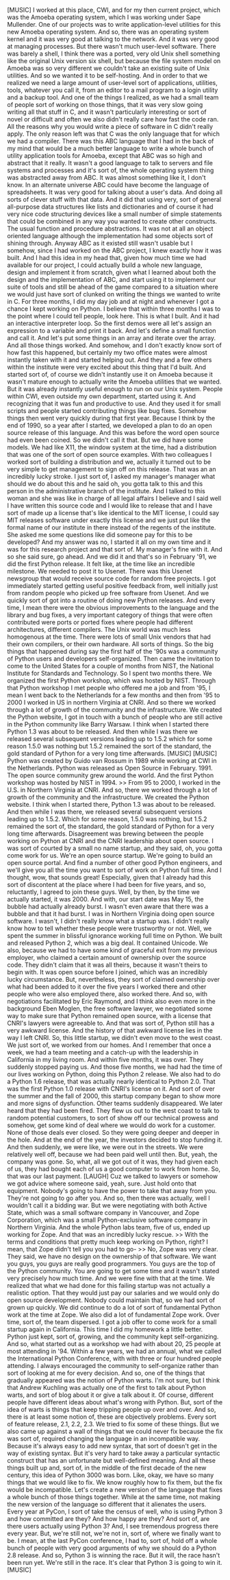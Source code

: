 [MUSIC] I worked at this place, CWI, and for my then current project, which was the Amoeba operating system, which I was working under Sape Mullender. One of our projects was to write application-level utilities for this new Amoeba operating system. And so, there was an operating system kernel and it was very good at talking to the network. And it was very good at managing processes. But there wasn't much user-level software. There was barely a shell, I think there was a ported, very old Unix shell something like the original Unix version six shell, but because the file system model on Amoeba was so very different we couldn't take an existing suite of Unix utilities. And so we wanted it to be self-hosting. And in order to that we realized we need a large amount of user-level sort of applications, utilities, tools, whatever you call it, from an editor to a mail program to a login utility and a backup tool. And one of the things I realized, as we had a small team of people sort of working on those things, that it was very slow going writing all that stuff in C, and it wasn't particularly interesting or sort of novel or difficult and often we also didn't really care how fast the code ran. All the reasons why you would write a piece of software in C didn't really apply. The only reason left was that C was the only language that for which we had a compiler. There was this ABC language that I had in the back of my mind that would be a much better language to write a whole bunch of utility application tools for Amoeba, except that ABC was so high and abstract that it really. It wasn't a good language to talk to servers and file systems and processes and it's sort of, the whole operating system thing was abstracted away from ABC. It was almost something like it, I don't know. In an alternate universe ABC could have become the language of spreadsheets. It was very good for talking about a user's data. And doing all sorts of clever stuff with that data. And it did that using very, sort of general all-purpose data structures like lists and dictionaries and of course it had very nice code structuring devices like a small number of simple statements that could be combined in any way you wanted to create other constructs. The usual function and procedure abstractions. It was not at all an object oriented language although the implementation had some objects sort of shining through. Anyway ABC as it existed still wasn't usable but I somehow, since I had worked on the ABC project, I knew exactly how it was built. And I had this idea in my head that, given how much time we had available for our project, I could actually build a whole new language, design and implement it from scratch, given what I learned about both the design and the implementation of ABC, and start using it to implement our suite of tools and still be ahead of the game compared to a situation where we would just have sort of clunked on writing the things we wanted to write in C. For three months, I did my day job and at night and whenever I got a chance I kept working on Python. I believe that within three months I was to the point where I could tell people, look here. This is what I built. And it had an interactive interpreter loop. So the first demos were all let's assign an expression to a variable and print it back. And let's define a small function and call it. And let's put some things in an array and iterate over the array. And all those things worked. And somehow, and I don't exactly know sort of how fast this happened, but certainly my two office mates were almost instantly taken with it and started helping out. And they and a few others within the institute were very excited about this thing that I'd built. And started sort of, of course we didn't instantly use it on Amoeba because it wasn't mature enough to actually write the Amoeba utilities that we wanted. But it was already instantly useful enough to run on our Unix system. People within CWI, even outside my own department, started using it. And recognizing that it was fun and productive to use. And they used it for small scripts and people started contributing things like bug fixes. Somehow things then went very quickly during that first year. Because I think by the end of 1990, so a year after I started, we developed a plan to do an open source release of this language. And this was before the word open source had even been coined. So we didn't call it that. But we did have some models. We had like X11, the window system at the time, had a distribution that was one of the sort of open source examples. With two colleagues I worked sort of building a distribution and we, actually it turned out to be very simple to get management to sign off on this release. That was an an incredibly lucky stroke. I just sort of, I asked my manager's manager what should we do about this and he said oh, you gotta talk to this and this person in the administrative branch of the institute. And I talked to this woman and she was like in charge of all legal affairs I believe and I said well I have written this source code and I would like to release that and I have sort of made up a license that's like identical to the MIT license, I could say MIT releases software under exactly this license and we just put like the formal name of our institute in there instead of the regents of the institute. She asked me some questions like did someone pay for this to be developed? And my answer was no, I started it all on my own time and it was for this research project and that sort of. My manager's fine with it. And so she said sure, go ahead. And we did it and that's so in February '91, we did the first Python release. It felt like, at the time like an incredible milestone. We needed to post it to Usenet. There was this Usenet newsgroup that would receive source code for random free projects. I got immediately started getting useful positive feedback from, well initially just from random people who picked up free software from Usenet. And we quickly sort of got into a routine of doing new Python releases. And every time, I mean there were the obvious improvements to the language and the library and bug fixes, a very important category of things that were often contributed were ports or ported fixes where people had different architectures, different compilers. The Unix world was much less homogenous at the time. There were lots of small Unix vendors that had their own compilers, or their own hardware. All sorts of things. So the big things that happened during say the first half of the '90s was a community of Python users and developers self-organized. Then came the invitation to come to the United States for a couple of months from NIST, the National Institute for Standards and Technology. So I spent two months there. We organized the first Python workshop, which was hosted by NIST. Through that Python workshop I met people who offered me a job and from '95, I mean I went back to the Netherlands for a few months and then from '95 to 2000 I worked in US in northern Virginia at CNRI. And so there we worked through a lot of growth of the community and the infrastructure. We created the Python website, I got in touch with a bunch of people who are still active in the Python community like Barry Warsaw. I think when I started there Python 1.3 was about to be released. And then while I was there we released several subsequent versions leading up to 1.5.2 which for some reason 1.5.0 was nothing but 1.5.2 remained the sort of the standard, the gold standard of Python for a very long time afterwards. [MUSIC]  [MUSIC] Python was created by Guido van Rossum in 1989 while working at CWI in the Netherlands. Python was released as Open Source in February. 1991. The open source community grew around the world. And the first Python workshop was hosted by NIST in 1994. >> From 95 to 2000, I worked in the U.S. in Northern Virginia at CNRI. And so, there we worked through a lot of growth of the community and the infrastructure. We created the Python website. I think when I started there, Python 1.3 was about to be released. And then while I was there, we released several subsequent versions leading up to 1.5.2. Which for some reason, 1.5.0 was nothing, but 1.5.2 remained the sort of, the standard, the gold standard of Python for a very long time afterwards. Disagreement was brewing between the people working on Python at CNRI and the CNRI leadership about open source. I was sort of courted by a small no name startup, and they said, oh, you gotta come work for us. We're an open source startup. We're going to build an open source portal. And find a number of other good Python engineers, and we'll give you all the time you want to sort of work on Python full time. And I thought, wow, that sounds great! Especially, given that I already had this sort of discontent at the place where I had been for five years, and so, reluctantly, I agreed to join these guys. Well, by then, by the time we actually started, it was 2000. And with, our start date was May 15, the bubble had actually already burst. I wasn't even aware that there was a bubble and that it had burst. I was in Northern Virginia doing open source software. I wasn't, I didn't really know what a startup was. I didn't really know how to tell whether these people were trustworthy or not. Well, we spent the summer in blissful ignorance working full time on Python. We built and released Python 2, which was a big deal. It contained Unicode. We also, because we had to have some kind of graceful exit from my previous employer, who claimed a certain amount of ownership over the source code. They didn't claim that it was all theirs, because it wasn't theirs to begin with. It was open source before I joined, which was an incredibly lucky circumstance. But, nevertheless, they sort of claimed ownership over what had been added to it over the five years I worked there and other people who were also employed there, also worked there. And so, with negotiations facilitated by Eric Raymond, and I think also even more in the background Eben Moglen, the free software lawyer, we negotiated some way to make sure that Python remained open source, with a license that CNRI's lawyers were agreeable to. And that was sort of, Python still has a very awkward license. And the history of that awkward license lies in the way I left CNRI. So, this little startup, we didn't even move to the west coast. We just sort of, we worked from our homes. And I remember that once a week, we had a team meeting and a catch-up with the leadership in California in my living room. And within five months, it was over. They suddenly stopped paying us. And those five months, we had had the time of our lives working on Python, doing this Python 2 release. We also had to do a Python 1.6 release, that was actually nearly identical to Python 2.0. That was the first Python 1.0 release with CNRI's license on it. And sort of over the summer and the fall of 2000, this startup company began to show more and more signs of dysfunction. Other teams suddenly disappeared. We later heard that they had been fired. They flew us out to the west coast to talk to random potential customers, to sort of show off our technical prowess and somehow, get some kind of deal where we would do work for a customer. None of those deals ever closed. So they were going deeper and deeper in the hole. And at the end of the year, the investors decided to stop funding it. And then suddenly, we were like, we were out in the streets. We were relatively well off, because we had been paid well until then. But, yeah, the company was gone. So, what, all we got out of it was, they had given each of us, they had bought each of us a good computer to work from home. So, that was our last payment. [LAUGH] Cuz we talked to lawyers or somehow we got advice where someone said, yeah, sure. Just hold onto that equipment. Nobody's going to have the power to take that away from you. They're not going to go after you. And so, then there was actually, well I wouldn't call it a bidding war. But we were negotiating with both Active State, which was a small software company in Vancouver, and Zope Corporation, which was a small Python-exclusive software company in Northern Virginia. And the whole Python labs team, five of us, ended up working for Zope. And that was an incredibly lucky rescue. >> With the terms and conditions that pretty much keep working on Python, right? I mean, that Zope didn't tell you you had to go- >> No, Zope was very clear. They said, we have no design on the ownership of that software. We want you guys, you guys are really good programmers. You guys are the top of the Python community. You are going to get some time and it wasn't stated very precisely how much time. And we were fine with that at the time. We realized that what we had done for this failing startup was not actually a realistic option. That they would just pay our salaries and we would only do open source development. Nobody could maintain that, so we had sort of grown up quickly. We did continue to do a lot of sort of fundamental Python work at the time at Zope. We also did a lot of fundamental Zope work. Over time, sort of, the team dispersed. I got a job offer to come work for a small startup again in California. This time I did my homework a little better. Python just kept, sort of, growing, and the community kept self-organizing. And so, what started out as a workshop we had with about 20, 25 people at most attending in '94. Within a few years, we had an annual, what we called the International Python Conference, with with three or four hundred people attending. I always encouraged the community to self-organize rather than sort of looking at me for every decision. And so, one of the things that gradually appeared was the notion of Python warts. I'm not sure, but I think that Andrew Kuchling was actually one of the first to talk about Python warts, and sort of blog about it or give a talk about it. Of course, different people have different ideas about what's wrong with Python. But, sort of the idea of warts is things that keep tripping people up over and over. And so, there is at least some notion of, these are objectively problems. Every sort of feature release, 2.1, 2.2, 2.3. We tried to fix some of these things. But we also came up against a wall of things that we could never fix because the fix was sort of, required changing the language in an incompatible way. Because it's always easy to add new syntax, that sort of doesn't get in the way of existing syntax. But it's very hard to take away a particular syntactic construct that has an unfortunate but well-defined meaning. And all these things built up and, sort of, in the middle of the first decade of the new century, this idea of Python 3000 was born. Like, okay, we have so many things that we would like to fix. We know roughly how to fix them, but the fix would be incompatible. Let's create a new version of the language that fixes a whole bunch of those things together. While at the same time, not making the new version of the language so different that it alienates the users. Every year at PyCon, I sort of take the census of well, who is using Python 3 and how committed are they? And how happy are they? And sort of, are there users actually using Python 3? And, I see tremendous progress there every year. But, we're still not, we're not in, sort of, where we finally want to be. I mean, at the last PyCon conference, I had to, sort of, hold off a whole bunch of people with very good arguments of why we should do a Python 2.8 release. And so, Python 3 is winning the race. But it will, the race hasn't been run yet. We're still in the race. It's clear that Python 3 is going to win it. [MUSIC]
